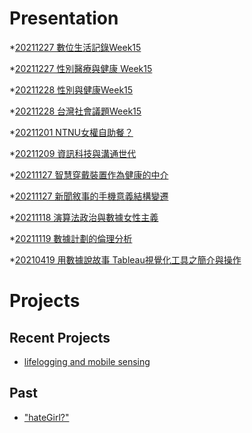 # Presentation
*[20211227 數位生活記錄Week15]()

*[20211227 性別醫療與健康 Week15](https://docs.google.com/presentation/d/e/2PACX-1vQlOdSTpyS_wFz96otzpmaR8MI_cD2Ep16bCtYyWGGmz2m5c6fkLWuyTwe67LzEM1vEGQoXkq6vzisN/pub?start=false&loop=false&delayms=3000)

*[20211228 性別與健康Week15]()

*[20211228 台灣社會議題Week15]()

*[20211201 NTNU女權自助餐？]()

*[20211209 資訊科技與溝通世代]()

*[20211127 智慧穿戴裝置作為健康的中介]()

*[20211127 新聞敘事的手機意義結構變遷]()

*[20211118 演算法政治與數據女性主義]()

*[20211119 數據計劃的倫理分析]()

*[20210419 用數據說故事 Tableau視覺化工具之簡介與操作]()


# Projects

## Recent Projects
* [lifelogging and mobile sensing]()

## Past
* ["hateGirl?"]()

